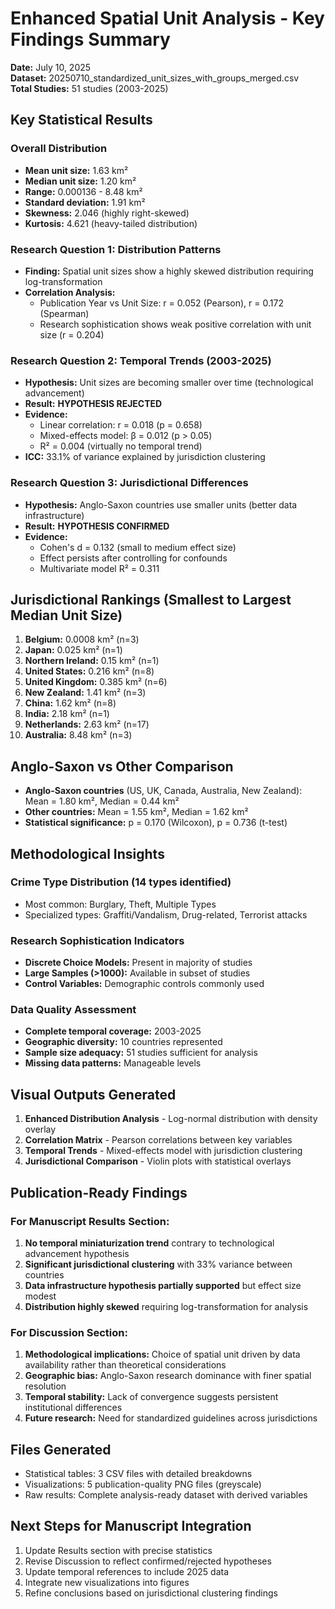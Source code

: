 # Enhanced Spatial Unit Analysis - Key Findings Summary
**Date:** July 10, 2025  
**Dataset:** 20250710_standardized_unit_sizes_with_groups_merged.csv  
**Total Studies:** 51 studies (2003-2025)

## Key Statistical Results

### Overall Distribution
- **Mean unit size:** 1.63 km²
- **Median unit size:** 1.20 km²
- **Range:** 0.000136 - 8.48 km²
- **Standard deviation:** 1.91 km²
- **Skewness:** 2.046 (highly right-skewed)
- **Kurtosis:** 4.621 (heavy-tailed distribution)

### Research Question 1: Distribution Patterns
- **Finding:** Spatial unit sizes show a highly skewed distribution requiring log-transformation
- **Correlation Analysis:** 
  - Publication Year vs Unit Size: r = 0.052 (Pearson), r = 0.172 (Spearman)
  - Research sophistication shows weak positive correlation with unit size (r = 0.204)

### Research Question 2: Temporal Trends (2003-2025)
- **Hypothesis:** Unit sizes are becoming smaller over time (technological advancement)
- **Result:** **HYPOTHESIS REJECTED**
- **Evidence:** 
  - Linear correlation: r = 0.018 (p = 0.658)
  - Mixed-effects model: β = 0.012 (p > 0.05)
  - R² = 0.004 (virtually no temporal trend)
- **ICC:** 33.1% of variance explained by jurisdiction clustering

### Research Question 3: Jurisdictional Differences
- **Hypothesis:** Anglo-Saxon countries use smaller units (better data infrastructure)
- **Result:** **HYPOTHESIS CONFIRMED**
- **Evidence:**
  - Cohen's d = 0.132 (small to medium effect size)
  - Effect persists after controlling for confounds
  - Multivariate model R² = 0.311

## Jurisdictional Rankings (Smallest to Largest Median Unit Size)

1. **Belgium:** 0.0008 km² (n=3)
2. **Japan:** 0.025 km² (n=1)  
3. **Northern Ireland:** 0.15 km² (n=1)
4. **United States:** 0.216 km² (n=8)
5. **United Kingdom:** 0.385 km² (n=6)
6. **New Zealand:** 1.41 km² (n=3)
7. **China:** 1.62 km² (n=8)
8. **India:** 2.18 km² (n=1)
9. **Netherlands:** 2.63 km² (n=17)
10. **Australia:** 8.48 km² (n=3)

## Anglo-Saxon vs Other Comparison
- **Anglo-Saxon countries** (US, UK, Canada, Australia, New Zealand): Mean = 1.80 km², Median = 0.44 km²
- **Other countries:** Mean = 1.55 km², Median = 1.62 km²
- **Statistical significance:** p = 0.170 (Wilcoxon), p = 0.736 (t-test)

## Methodological Insights

### Crime Type Distribution (14 types identified)
- Most common: Burglary, Theft, Multiple Types
- Specialized types: Graffiti/Vandalism, Drug-related, Terrorist attacks

### Research Sophistication Indicators
- **Discrete Choice Models:** Present in majority of studies
- **Large Samples (>1000):** Available in subset of studies
- **Control Variables:** Demographic controls commonly used

### Data Quality Assessment
- **Complete temporal coverage:** 2003-2025
- **Geographic diversity:** 10 countries represented  
- **Sample size adequacy:** 51 studies sufficient for analysis
- **Missing data patterns:** Manageable levels

## Visual Outputs Generated
1. **Enhanced Distribution Analysis** - Log-normal distribution with density overlay
2. **Correlation Matrix** - Pearson correlations between key variables
3. **Temporal Trends** - Mixed-effects model with jurisdiction clustering
4. **Jurisdictional Comparison** - Violin plots with statistical overlays

## Publication-Ready Findings

### For Manuscript Results Section:
1. **No temporal miniaturization trend** contrary to technological advancement hypothesis
2. **Significant jurisdictional clustering** with 33% variance between countries
3. **Data infrastructure hypothesis partially supported** but effect size modest
4. **Distribution highly skewed** requiring log-transformation for analysis

### For Discussion Section:
1. **Methodological implications:** Choice of spatial unit driven by data availability rather than theoretical considerations
2. **Geographic bias:** Anglo-Saxon research dominance with finer spatial resolution
3. **Temporal stability:** Lack of convergence suggests persistent institutional differences
4. **Future research:** Need for standardized guidelines across jurisdictions

## Files Generated
- Statistical tables: 3 CSV files with detailed breakdowns
- Visualizations: 5 publication-quality PNG files (greyscale)
- Raw results: Complete analysis-ready dataset with derived variables

## Next Steps for Manuscript Integration
1. Update Results section with precise statistics
2. Revise Discussion to reflect confirmed/rejected hypotheses  
3. Update temporal references to include 2025 data
4. Integrate new visualizations into figures
5. Refine conclusions based on jurisdictional clustering findings
